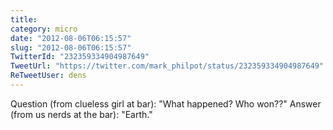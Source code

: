 ```yaml
---
title: 
category: micro
date: "2012-08-06T06:15:57"
slug: "2012-08-06T06:15:57"
TwitterId: "232359334904987649"
TweetUrl: "https://twitter.com/mark_philpot/status/232359334904987649"
ReTweetUser: dens
---
```


<i class="fa fa-retweet" aria-hidden="true"></i> Question (from clueless girl at
bar): "What happened? Who won??" Answer (from us nerds at the bar): "Earth."
